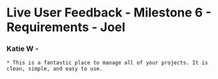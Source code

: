 # Live User Feedback - Milestone 6 - Requirements - Joel

### Katie W - 
    * This is a fantastic place to manage all of your projects. It is clean, simple, and easy to use.
